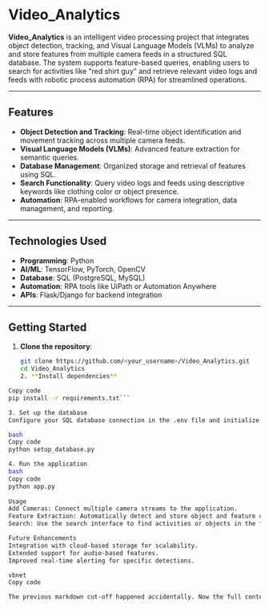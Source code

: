 # Video_Analytics

**Video_Analytics** is an intelligent video processing project that integrates object detection, tracking, and Visual Language Models (VLMs) to analyze and store features from multiple camera feeds in a structured SQL database. The system supports feature-based queries, enabling users to search for activities like "red shirt guy" and retrieve relevant video logs and feeds with robotic process automation (RPA) for streamlined operations.

---

## Features

- **Object Detection and Tracking**: Real-time object identification and movement tracking across multiple camera feeds.
- **Visual Language Models (VLMs)**: Advanced feature extraction for semantic queries.
- **Database Management**: Organized storage and retrieval of features using SQL.
- **Search Functionality**: Query video logs and feeds using descriptive keywords like clothing color or object presence.
- **Automation**: RPA-enabled workflows for camera integration, data management, and reporting.

---

## Technologies Used

- **Programming**: Python
- **AI/ML**: TensorFlow, PyTorch, OpenCV
- **Database**: SQL (PostgreSQL, MySQL)
- **Automation**: RPA tools like UiPath or Automation Anywhere
- **APIs**: Flask/Django for backend integration

---

## Getting Started

1. **Clone the repository**:
   ```bash
   git clone https://github.com/<your_username>/Video_Analytics.git
   cd Video_Analytics
   2. **Install dependencies**
```bash
Copy code
pip install -r requirements.txt```

3. Set up the database
Configure your SQL database connection in the .env file and initialize the schema.

bash
Copy code
python setup_database.py

4. Run the application
bash
Copy code
python app.py
 
Usage
Add Cameras: Connect multiple camera streams to the application.
Feature Extraction: Automatically detect and store object and feature data in the database.
Search: Use the search interface to find activities or objects in the feeds.

Future Enhancements
Integration with cloud-based storage for scalability.
Extended support for audio-based features.
Improved real-time alerting for specific detections.

vbnet
Copy code

The previous markdown cut-off happened accidentally. Now the full content, including future enhancements and usage, is here for your GitHub README. Let me know if you need further modifications!







